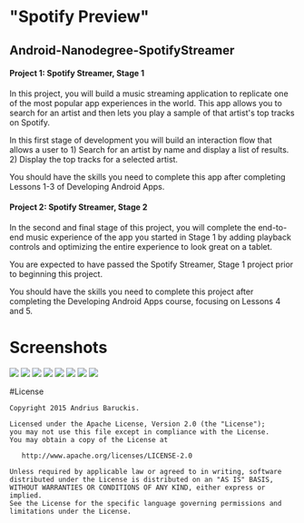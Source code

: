 # "Spotify Preview" 
## Android-Nanodegree-SpotifyStreamer


#### Project 1: Spotify Streamer, Stage 1

In this project, you will build a music streaming application to replicate one of the most popular app experiences in the world. This app allows you to search for an artist and then lets you play a sample of that artist's top tracks on Spotify.

In this first stage of development you will build an interaction flow that allows a user to 1) Search for an artist by name and display a list of results. 2) Display the top tracks for a selected artist.

You should have the skills you need to complete this app after completing Lessons 1-3 of Developing Android Apps.


#### Project 2: Spotify Streamer, Stage 2

In the second and final stage of this project, you will complete the end-to-end music experience of the app you started in Stage 1 by adding playback controls and optimizing the entire experience to look great on a tablet.

You are expected to have passed the Spotify Streamer, Stage 1 project prior to beginning this project.

You should have the skills you need to complete this project after completing the Developing Android Apps course, focusing on Lessons 4 and 5.


# Screenshots
![](/SpotifyStreamer/publishing/screenshots/resized/Phone-Samsung-Galaxy-S5-01.png) ![](/SpotifyStreamer/publishing/screenshots/resized/Phone-Samsung-Galaxy-S5-02.png) ![](/SpotifyStreamer/publishing/screenshots/resized/Phone-Samsung-Galaxy-S5-03.png)   ![](/SpotifyStreamer/publishing/screenshots/resized/Phone-Samsung-Galaxy-S5-06.png) ![](/SpotifyStreamer/publishing/screenshots/resized/Phone-Samsung-Galaxy-S5-07.png) ![](/SpotifyStreamer/publishing/screenshots/resized/Tablet-Google-Nexus-7-01.png) ![](/SpotifyStreamer/publishing/screenshots/resized/Tablet-Google-Nexus-7-02.png) 
![](/SpotifyStreamer/publishing/screenshots/resized/Tablet-Google-Nexus-7-03.png) 


#License

    Copyright 2015 Andrius Baruckis.

    Licensed under the Apache License, Version 2.0 (the "License");
    you may not use this file except in compliance with the License.
    You may obtain a copy of the License at

       http://www.apache.org/licenses/LICENSE-2.0

    Unless required by applicable law or agreed to in writing, software
    distributed under the License is distributed on an "AS IS" BASIS,
    WITHOUT WARRANTIES OR CONDITIONS OF ANY KIND, either express or implied.
    See the License for the specific language governing permissions and
    limitations under the License.
